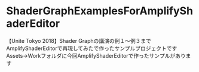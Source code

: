 # ShaderGraphExamplesForAmplifyShaderEditor
【Unite Tokyo 2018】Shader Graphの講演の例１〜例３までAmplifyShaderEditorで再現してみたで作ったサンプルプロジェクトです
Assets->Workフォルダに今回AmplifyShaderEditorで作ったサンプルがあります
